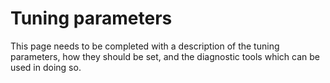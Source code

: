 # Tuning parameters

This page needs to be completed with a description of the tuning parameters,
how they should be set, and the diagnostic tools which can be used in doing so.
